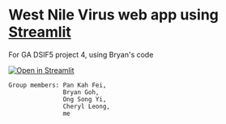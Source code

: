 # West Nile Virus web app using [Streamlit](https://streamlit.io/)
For GA DSIF5 project 4, using Bryan's code

[![Open in Streamlit](https://static.streamlit.io/badges/streamlit_badge_black_white.svg)](https://yxmauw-west-nile-virus-simulation.streamlitapp.com/)
   
```
Group members: Pan Kah Fei,  
               Bryan Goh, 
               Ong Song Yi,
               Cheryl Leong,
               me
```


